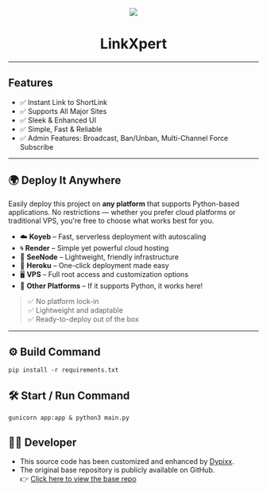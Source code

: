 <p align="center">
  <img src="https://i.ibb.co/YmXWzQk/multilink-SHortner.jpg">
</p>

<h1 align="center">LinkXpert</h1>

---

## Features  

- ✅ Instant Link to ShortLink
- ✅ Supports All Major Sites
- ✅ Sleek & Enhanced UI
- ✅ Simple, Fast & Reliable
- ✅ Admin Features: Broadcast, Ban/Unban, Multi-Channel Force Subscribe

---

## 🌍 Deploy It Anywhere

Easily deploy this project on **any platform** that supports Python-based applications. No restrictions — whether you prefer cloud platforms or traditional VPS, you're free to choose what works best for you.

- ☁️ **Koyeb** – Fast, serverless deployment with autoscaling  
- 🌀 **Render** – Simple yet powerful cloud hosting  
- 🧩 **SeeNode** – Lightweight, friendly infrastructure  
- 🚀 **Heroku** – One-click deployment made easy  
- 🖥️ **VPS** – Full root access and customization options  
- 💠 **Other Platforms** – If it supports Python, it works here!

> ✅ No platform lock-in  
> ✅ Lightweight and adaptable  
> ✅ Ready-to-deploy out of the box

---

## ⚙️ Build Command
```
pip install -r requirements.txt
```

## 🛠 Start / Run Command
```
gunicorn app:app & python3 main.py
```

## 👨‍💻 Developer

- This source code has been customized and enhanced by [Dypixx](https://dypixx.online).
- The original base repository is publicly available on GitHub.  
  👉 [Click here to view the base repo](https://github.com/TamilanBotsZ/TB_ShortLink_Convertor)

